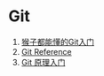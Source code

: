 # Git

1. [猴子都能懂的Git入门](https://backlog.com/git-tutorial/cn/)
1. [Git Reference](https://git-scm.com/docs)
1. [Git 原理入门](http://www.ruanyifeng.com/blog/2018/10/git-internals.html)